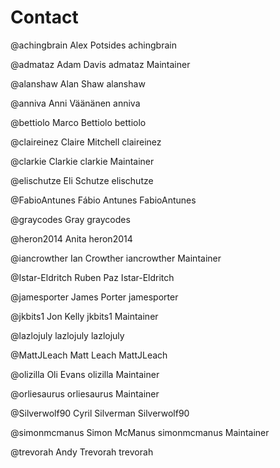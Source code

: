 # Contact
@achingbrain
Alex Potsides achingbrain

@admataz
Adam Davis admataz Maintainer

@alanshaw
Alan Shaw alanshaw

@anniva
Anni Väänänen anniva

@bettiolo
Marco Bettiolo bettiolo

@claireinez
Claire Mitchell claireinez

@clarkie
Clarkie clarkie Maintainer

@elischutze
Eli Schutze elischutze

@FabioAntunes
Fábio Antunes FabioAntunes

@graycodes
Gray graycodes

@heron2014
Anita heron2014

@iancrowther
Ian Crowther iancrowther Maintainer

@Istar-Eldritch
Ruben Paz Istar-Eldritch

@jamesporter
James Porter jamesporter

@jkbits1
Jon Kelly jkbits1 Maintainer

@lazlojuly
lazlojuly lazlojuly

@MattJLeach
Matt Leach MattJLeach

@olizilla
Oli Evans olizilla Maintainer

@orliesaurus
orliesaurus Maintainer

@Silverwolf90
Cyril Silverman Silverwolf90

@simonmcmanus
Simon McManus simonmcmanus Maintainer

@trevorah
Andy Trevorah trevorah
